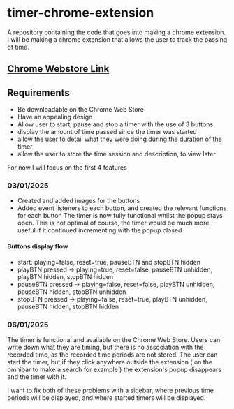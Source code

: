 # timer-chrome-extension
A repository containing the code that goes into making a chrome extension. I will be making a chrome extension that allows the user to track the passing of time.

## [Chrome Webstore Link](https://chromewebstore.google.com/detail/simple-timer/nepbojhapiicaiklcgbhcieldmglnlpn)

## Requirements
- Be downloadable on the Chrome Web Store
- Have an appealing design
- Allow user to start, pause and stop a timer with the use of 3 buttons
- display the amount of time passed since the timer was started
- allow the user to detail what they were doing during the duration of the timer
- allow the user to store the time session and description, to view later

For now I will focus on the first 4 features

### 03/01/2025
- Created and added images for the buttons
- Added event listeners to each button, and created the relevant functions for each button
The timer is now fully functional whilst the popup stays open. This is not optimal of course, the timer would be much more useful if it continued incrementing with the popup closed.

#### Buttons display flow
- start: playing=false, reset=true, pauseBTN and stopBTN hidden
- playBTN pressed -> playing=true, reset=false, pauseBTN unhidden, playBTN hidden, stopBTN hidden
- pauseBTN pressed -> playing=false, reset=false, playBTN unhidden, pauseBTN hidden, stopBTN unhidden
- stopBTN pressed -> playing=false, reset=true, playBTN unhidden, pauseBTN hidden, stopBTN hidden

### 06/01/2025
The timer is functional and available on the Chrome Web Store. Users can write down what they are timing, but there is no association with the recorded time, as the recorded time periods are not stored. The user can start the timer, but if they click anywhere outside the extension ( on the omnibar to make a search for example ) the extension's popup disappears and the timer with it.

I want to fix both of these problems with a sidebar, where previous time periods will be displayed, and where started timers will be displayed.
